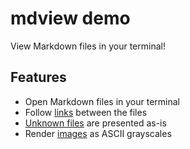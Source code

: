 # mdview demo #

View Markdown files in your terminal!

## Features ##

* Open Markdown files in your terminal
* Follow [links](links.md) between the files
* [Unknown files](unknown.txt) are presented as-is
* Render [images](images.md) as ASCII grayscales